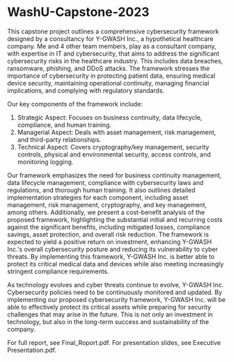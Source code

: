 # WashU-Capstone-2023

This capstone project outlines a comprehensive cybersecurity framework designed by a consultancy for Y-GWASH Inc., a hypothetical healthcare company. Me and 4 other team members, play as a consultant company, with expertise in IT and cybersecurity, that aims to address the significant cybersecurity risks in the healthcare industry. This includes data breaches, ransomware, phishing, and DDoS attacks. The framework stresses the importance of cybersecurity in protecting patient data, ensuring medical device security, maintaining operational continuity, managing financial implications, and complying with regulatory standards. 

Our key components of the framework include:
1.	Strategic Aspect: Focuses on business continuity, data lifecycle, compliance, and human training.
2.	Managerial Aspect: Deals with asset management, risk management, and third-party relationships.
3.	Technical Aspect: Covers cryptography/key management, security controls, physical and environmental security, access controls, and monitoring logging.
   
Our framework emphasizes the need for business continuity management, data lifecycle management, compliance with cybersecurity laws and regulations, and thorough human training. It also outlines detailed implementation strategies for each component, including asset management, risk management, cryptography, and key management, among others.
Additionally, we present a cost-benefit analysis of the proposed framework, highlighting the substantial initial and recurring costs against the significant benefits, including mitigated losses, compliance savings, asset protection, and overall risk reduction. The framework is expected to yield a positive return on investment, enhancing Y-GWASH Inc.'s overall cybersecurity posture and reducing its vulnerability to cyber threats. By implementing this framework, Y-GWASH Inc. is better able to protect its critical medical data and devices while also meeting increasingly stringent compliance requirements.

As technology evolves and cyber threats continue to evolve, Y-GWASH Inc. Cybersecurity policies need to be continuously monitored and updated. By implementing our proposed cybersecurity framework, Y-GWASH Inc. will be able to effectively protect its critical assets while preparing for security challenges that may arise in the future. This is not only an investment in technology, but also in the long-term success and sustainability of the company.


For full report, see Final_Roport.pdf. For presentation slides, see Executive Presentation.pdf.
